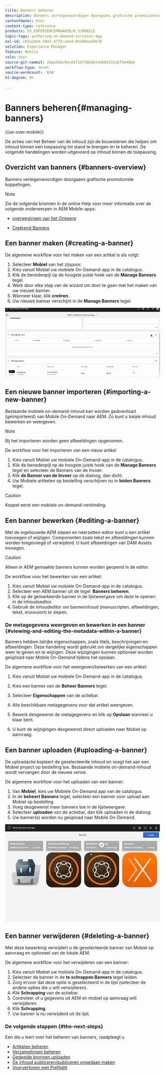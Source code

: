 ```yaml
---
title: Banners beheren
description: Banners vertegenwoordigen doorgaans grafische promotionele koppelingen. Volg deze pagina voor meer informatie.
contentOwner: User
content-type: reference
products: SG_EXPERIENCEMANAGER/6.5/MOBILE
topic-tags: authoring-on-demand-services-app
exl-id: c65a24e6-3041-4774-aeed-8e188ea19b78
solution: Experience Manager
feature: Mobile
role: User
source-git-commit: 2dae56dc9ec66f1bf36bbb24d6b0315a5f5040bb
workflow-type: tm+mt
source-wordcount: '634'
ht-degree: 0%

---
```


# Banners beheren{#managing-banners}

{{ue-over-mobile}}

De acties van het Beheer van de inhoud zijn de bouwstenen die helpen om inhoud binnen een toepassing tot stand te brengen en te beheren. De volgende handelingen worden uitgevoerd op inhoud binnen de toepassing.

## Overzicht van banners {#banners-overview}

Banners vertegenwoordigen doorgaans grafische promotionele koppelingen.

>[!NOTE]
>
>Zie de volgende bronnen in de online Help voor meer informatie over de volgende onderwerpen in AEM Mobile-apps:
>
>* [ overwegingen van het Ontwerp ](https://helpx.adobe.com/digital-publishing-solution/help/design-app.html)
>
>* [ Creërend Banners ](https://helpx.adobe.com/digital-publishing-solution/help/creating-banners.html)
>

## Een banner maken {#creating-a-banner}

De algemene workflow voor het maken van een artikel is als volgt:

1. Selecteer **Mobiel** van het zijspoor.
1. Kies vanuit Mobiel uw mobiele On-Demand-app in de catalogus.
1. Klik de benedenpijl op de hoogste juiste hoek van de **Manage Banners** tegel.
1. Werk door elke stap van de wizard om door te gaan met het maken van uw nieuwe banner.
1. Wanneer klaar, klik **creëren**.
1. Uw nieuwe banner verschijnt in de **Manage Banners** tegel.

![ chlimage_1-6 ](assets/chlimage_1-6.gif)

## Een nieuwe banner importeren {#importing-a-new-banner}

Bestaande mobiele on-demand-inhoud kan worden gedownload (geïmporteerd) van Mobile On-Demand naar AEM. Zo kunt u lokale inhoud bewerken en weergeven.

>[!NOTE]
>
>Bij het importeren worden geen afbeeldingen opgenomen.

De workflow voor het importeren van een nieuw artikel

1. Kies vanuit Mobiel uw mobiele On-Demand-app in de catalogus.
1. Klik de benedenpijl op de hoogste juiste hoek van de **Manage Banners** tegel en selecteer de Banners van de Invoer.
1. Klik **de Banner van de Invoer** op de dialoog, dan dicht.
1. Uw Mobiele artikelen op bestelling verschijnen nu in **leiden Banners** tegel.

>[!CAUTION]
>
>Koppel eerst een mobiele on-demand-verbinding.

## Een banner bewerken {#editing-a-banner}

Met de ingebouwde AEM slepen en neerzetten-editor kunt u een artikel toevoegen of wijzigen. Componenten zoals tekst en afbeeldingen kunnen worden toegevoegd of verwijderd. U kunt afbeeldingen van DAM Assets invoegen.

>[!CAUTION]
>
>Alleen in AEM gemaakte banners kunnen worden geopend in de editor.

De workflow voor het bewerken van een artikel:

1. Kies vanuit Mobiel uw mobiele On-Demand-app in de catalogus.
1. Selecteer een AEM banner uit de tegel **&#x200B; Banners beheren**.
1. Klik op de gemarkeerde banner in de lijstweergave om deze te openen in de inhoudseditor.
1. Gebruik de inhoudeditor om bannerinhoud (manuscripten, afbeeldingen, tekst, enzovoort) te slepen.

### De metagegevens weergeven en bewerken in een banner {#viewing-and-editing-the-metadata-within-a-banner}

Banners hebben talrijke eigenschappen, zoals titels, beschrijvingen en afbeeldingen. Deze handeling wordt gebruikt om dergelijke eigenschappen weer te geven en te wijzigen. Deze wijzigingen kunnen optioneel worden geüpload naar Mobile On-Demand tijdens het opslaan.

De algemene workflow voor het weergeven/bewerken van een artikel:

1. Kies vanuit Mobiel uw mobiele On-Demand-app in de catalogus.
1. Kies een banner van de **Beheer Banners** tegel.

1. Selecteer **Eigenschappen** van de actiebar.
1. Alle beschikbare metagegevens voor dat artikel weergeven.
1. Bewerk desgewenst de metagegevens en klik op **Opslaan** wanneer u klaar bent.
1. U kunt de wijzigingen desgewenst direct uploaden naar Mobiel op aanvraag.

## Een banner uploaden {#uploading-a-banner}

De uploadactie kopieert de geselecteerde inhoud en voegt het aan een Mobiel project op bestelling toe. Bestaande mobiele on-demand-inhoud wordt vervangen door de nieuwe versie.

De algemene workflow voor het uploaden van een banner:

1. Van **Mobiel**, kies uw Mobiele On-Demand app van de catalogus.
1. In de **beheert Banners** tegel, selecteer een banner voor upload aan Mobiel op bestelling.
1. Voeg desgewenst meer banners toe in de lijstweergave.
1. Selecteer **uploaden** van de actiebar, dan klik uploaden in de dialoog.
1. Uw banner(s) worden nu geüpload naar Mobile On-Demand.

![ chlimage_1-7 ](assets/chlimage_1-7.gif)

## Een banner verwijderen {#deleting-a-banner}

Met deze bewerking verwijdert u de geselecteerde banner van Mobiel op aanvraag en optioneel van de lokale AEM.

De algemene workflow voor het verwijderen van een banner:

1. Kies vanuit Mobiel uw mobiele On-Demand-app in de catalogus.
1. Selecteer de banner in de **te schrappen Banners** tegel leiden.
1. Zorg ervoor dat deze optie is geselecteerd in de lijst (selecteer de andere opties die u wilt verwijderen).
1. Klik **Schrapping** van de actiebar.
1. Controleer of u gegevens uit AEM en mobiel op aanvraag wilt verwijderen.
1. Klik **Schrapping**.
1. Uw banner is nu verwijderd uit de lijst.

### De volgende stappen {#the-next-steps}

Een die u leert over het beheren van banners, raadpleegt u

* [Artikelen beheren](/help/mobile/mobile-on-demand-managing-articles.md)
* [Verzamelingen beheren](/help/mobile/mobile-on-demand-managing-collections.md)
* [Gedeelde bronnen uploaden](/help/mobile/mobile-on-demand-shared-resources.md)
* [De inhoud publiceren/publiceren ongedaan maken](/help/mobile/mobile-on-demand-publishing-unpublishing.md)
* [Voorvertonen met Preflight](/help/mobile/aem-mobile-manage-ondemand-services.md)
